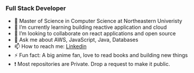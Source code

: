 ### Full Stack Developer 



- 🔭 Master of Science in Computer Science  at Northeastern Univeristy
- 🌱 I’m currently learning building reactive application and cloud
- 👯 I’m looking to collaborate on react applications and open source
- 💬 Ask me about AWS, JavaScript, Java, Databases
- 📫 How to reach me: [Linkedin](https://www.linkedin.com/in/deepak-kumar-bb1810115/)
- ⚡ Fun fact: A big anime fan, love to read books and building new things
- :exclamation:  Most repositories are Private. Drop a request to make it public.

